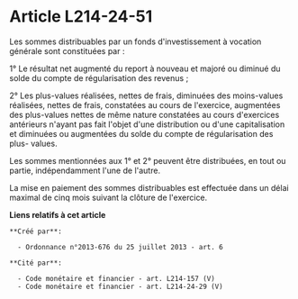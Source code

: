 # Article L214-24-51

Les sommes distribuables par un fonds d'investissement à vocation générale sont constituées par : 

1° Le résultat net augmenté du report à nouveau et majoré ou diminué du solde du compte de régularisation des revenus ; 

2° Les plus-values réalisées, nettes de frais, diminuées des moins-values réalisées, nettes de frais, constatées au cours de
l'exercice, augmentées des plus-values nettes de même nature constatées au cours d'exercices antérieurs n'ayant pas fait
l'objet d'une distribution ou d'une capitalisation et diminuées ou augmentées du solde du compte de régularisation des plus-
values. 

Les sommes mentionnées aux 1° et 2° peuvent être distribuées, en tout ou partie, indépendamment l'une de l'autre. 

La mise en paiement des sommes distribuables est effectuée dans un délai maximal de cinq mois suivant la clôture de
l'exercice.

**Liens relatifs à cet article**

	**Créé par**:

	  - Ordonnance n°2013-676 du 25 juillet 2013 - art. 6

	**Cité par**:

	  - Code monétaire et financier - art. L214-157 (V)
	  - Code monétaire et financier - art. L214-24-29 (V)
